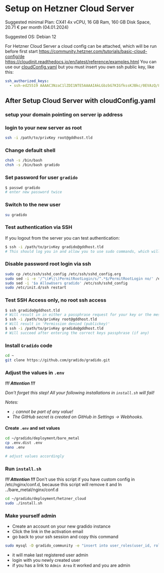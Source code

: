 # Setup on Hetzner Cloud Server
Suggested minimal Plan: CX41
4x vCPU, 16 GB Ram, 160 GB Disk Space, 20.71 € per month (04.01.2024) 

Suggested OS:
Debian 12

For Hetzner Cloud Server a cloud config can be attached, which will be run before first start
https://community.hetzner.com/tutorials/basic-cloud-config/de
https://cloudinit.readthedocs.io/en/latest/reference/examples.html
You can use our [cloudConfig.yaml](./cloudConfig.yaml) but you must insert you own ssh public key, 
like this:
```yaml  
ssh_authorized_keys:
  - ssh-ed25519 AAAAC3NzaC1lZDI1NTE5AAAAIAkLGbzbG7KIGfkssKJBkc/0EVAzQ/8vjvVHzNdxhK8J yourname
```

## After Setup Cloud Server with cloudConfig.yaml
### setup your domain pointing on server ip address 
### login to your new server as root
```bash
ssh -i /path/to/privKey root@gddhost.tld
```

### Change default shell

```bash
chsh -s /bin/bash
chsh -s /bin/bash gradido
```

### Set password for user `gradido`

```bash
$ passwd gradido
# enter new password twice
```

### Switch to the new user

```bash
su gradido
```

### Test authentication via SSH

If you logout from the server you can test authentication:

```bash
$ ssh -i /path/to/privKey gradido@gddhost.tld
# This should log you in and allow you to use sudo commands, which will require the user's password
```

### Disable password root login via ssh

```bash
sudo cp /etc/ssh/sshd_config /etc/ssh/sshd_config.org
sudo sed -i -e '/^\(#\|\)PermitRootLogin/s/^.*$/PermitRootLogin no/' /etc/ssh/sshd_config
sudo sed -i '$a AllowUsers gradido' /etc/ssh/sshd_config
sudo /etc/init.d/ssh restart
```

### Test SSH Access only, no root ssh access

```bash
$ ssh gradido@gddhost.tld
# Will result in in either a passphrase request for your key or the message 'Permission denied (publickey)'
$ ssh -i /path/to/privKey root@gddhost.tld
# Will result in 'Permission denied (publickey)'
$ ssh -i /path/to/privKey gradido@gddhost.tld
# Will succeed after entering the correct keys passphrase (if any)
```

### Install `Gradido` code
```bash
cd ~
git clone https://github.com/gradido/gradido.git
```

### Adjust the values in `.env`

***!!! Attention !!!***

*Don't forget this step!
All your following installations in `install.sh` will fail!*

*Notes:*

- *`;` cannot be part of any value!*
- *The GitHub secret is created on GitHub in Settings -> Webhooks.*

#### Create `.env` and set values

```bash
cd ~/gradido/deployment/bare_metal
cp .env.dist .env
nano .env

# adjust values accordingly
```

### Run `install.sh`
***!!! Attention !!!***
Don't use this script if you have custom config in /etc/nginx/conf.d, because this script
will remove it and ln ../bare_metal/nginx/conf.d

```bash
cd ~/gradido/deployment/hetzner_cloud
sudo ./install.sh
```

### Make yourself admin
- Create an account on your new gradido instance
- Click the link in the activation email
- go back to your ssh session and copy this command

```bash
sudo mysql -D gradido_community -e "insert into user_roles(user_id, role) values((select id from users order by id desc limit 1), 'ADMIN');"
```

- it will make last registered user admin
- login with you newly created user
- if you has a link to `Admin Area` it worked and you are admin

